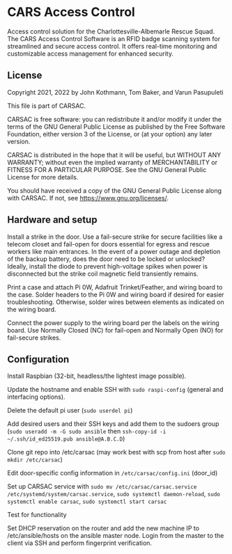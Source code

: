 # CARS Access Control
Access control solution for the Charlottesville-Albemarle Rescue Squad. The CARS Access Control Software is an RFID badge scanning system for streamlined and secure access control. It offers real-time monitoring and customizable access management for enhanced security.

## License
Copyright 2021, 2022 by John Kothmann, Tom Baker, and Varun Pasupuleti

This file is part of CARSAC.

CARSAC is free software: you can redistribute it and/or modify it under the terms of the GNU General Public License as published by the Free Software Foundation, either version 3 of the License, or (at your option) any later version.

CARSAC is distributed in the hope that it will be useful, but WITHOUT ANY WARRANTY; without even the implied warranty of MERCHANTABILITY or FITNESS FOR A PARTICULAR PURPOSE. See the GNU General Public License for more details.

You should have received a copy of the GNU General Public License along with CARSAC. If not, see <https://www.gnu.org/licenses/>.

## Hardware and setup

Install a strike in the door. Use a fail-secure strike for secure facilities like a telecom closet and fail-open for doors essential for egress and rescue workers like main entrances. In the event of a power outage and depletion of the backup battery, does the door need to be locked or unlocked? Ideally, install the diode to prevent high-voltage spikes when power is disconnected but the strike coil magnetic field transiently remains.

Print a case and attach Pi 0W, Adafruit Trinket/Feather, and wiring board to the case. Solder headers to the Pi 0W and wiring board if desired for easier troubleshooting. Otherwise, solder wires between elements as indicated on the wiring board.

Connect the power supply to the wiring board per the labels on the wiring board. Use Normally Closed (NC) for fail-open and Normally Open (NO) for fail-secure strikes.

## Configuration

Install Raspbian (32-bit, headless/the lightest image possible).

Update the hostname and enable SSH with `sudo raspi-config` (general and interfacing options).

Delete the default pi user (`sudo userdel pi`)

Add desired users and their SSH keys and add them to the sudoers group (`sudo useradd -m -G sudo ansible` then `ssh-copy-id -i ~/.ssh/id_ed25519.pub ansible@A.B.C.D`)

Clone git repo into /etc/carsac (may work best with scp from host after `sudo mkdir /etc/carsac`)

Edit door-specific config information in `/etc/carsac/config.ini` (door_id)

Set up CARSAC service with `sudo mv /etc/carsac/carsac.service /etc/systemd/system/carsac.service`, `sudo systemctl daemon-reload`, `sudo systemctl enable carsac`, `sudo systemctl start carsac`

Test for functionality

Set DHCP reservation on the router and add the new machine IP to /etc/ansible/hosts on the ansible master node. Login from the master to the client via SSH and perform fingerprint verification.
